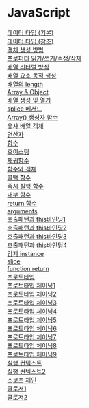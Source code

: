 # JavaScript

[데이터 타입 (기본)](기본타입.md)<br/>
[데이터 타입 (참조)](참조타입.md)<br/>
[객체 생성 방법](객체생성방법.md)<br/>
[프로퍼티 읽기/쓰기/수정/삭제](프로퍼티_읽기,쓰기,수정,삭제.md)<br/>
[배열 리터럴 방식](배열리터럴.md)<br/>
[배열 요소 동적 생성](배열요소생성.md)<br/>
[배열의 length](length.md)<br/>
[Array & Object](Array&Object.md)<br/>
[배열 생성 및 열거](배열생성,열거.md)<br/>
[splice 메서드](splice.md)<br/>
[Array() 생성자 함수](Array생성자함수.md)<br/>
[유사 배열 객체](유사배열객체.md)<br/>
[연산자](연산자.md)<br/>
[함수](함수.md)<br/>
[호이스팅](호이스팅.md)<br/>
[재귀함수](재귀함수.md)<br/>
[함수와 객체](함수와객체.md)<br/>
[콜백 함수](콜백함수.md)<br/>
[즉시 실행 함수](즉시실행함수.md)<br/>
[내부 함수](내부함수.md)<br/>
[return 함수](return함수.md)<br/>
[arguments](arguments.md)<br/>
[호출패턴과 this바인딩1](호출&this바인딩1.md)<br/>
[호출패턴과 this바인딩2](호출&this바인딩2.md)<br/>
[호출패턴과 this바인딩3](호출&this바인딩3.md)<br/>
[호출패턴과 this바인딩4](호출&this바인딩4.md)<br/>
[강제 instance](instance.md)<br/>
[slice](slice.md)<br/>
[function return](functionReturn.md)<br/>
[프로토타입](prototype.md)<br/>
[프로토타입 체이닝1](prototypeChaining.md)<br/>
[프로토타입 체이닝2](prototypeChaining2.md)<br/>
[프로토타입 체이닝3](prototypeChaining3.md)<br/>
[프로토타입 체이닝4](prototypeChaining4.md)<br/>
[프로토타입 체이닝5](prototypeChaining5.md)<br/>
[프로토타입 체이닝6](prototypeChaining6.md)<br/>
[프로토타입 체이닝7](prototypeChaining7.md)<br/>
[프로토타입 체이닝8](prototypeChaining8.md)<br/>
[프로토타입 체이닝9](prototypeChaining9.md)<br/>
[실행 컨텍스트](ExecutionContext.md)<br/>
[실행 컨텍스트2](ExecutionContext2.md)<br/>
[스코프 체인](scopeChain.md)<br/>
[클로저1](closure.md)<br/>
[클로저2](closure.md)<br/>